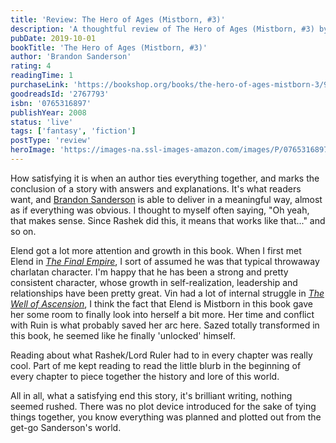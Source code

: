 ```yaml
---
title: 'Review: The Hero of Ages (Mistborn, #3)'
description: 'A thoughtful review of The Hero of Ages (Mistborn, #3) by Brandon Sanderson'
pubDate: 2019-10-01
bookTitle: 'The Hero of Ages (Mistborn, #3)'
author: 'Brandon Sanderson'
rating: 4
readingTime: 1
purchaseLink: 'https://bookshop.org/books/the-hero-of-ages-mistborn-3/9780765316899'
goodreadsId: '2767793'
isbn: '0765316897'
publishYear: 2008
status: 'live'
tags: ['fantasy', 'fiction']
postType: 'review'
heroImage: 'https://images-na.ssl-images-amazon.com/images/P/0765316897.01.L.jpg'
---
```


How satisfying it is when an author ties everything together, and marks the conclusion of a story with answers and explanations. It's what readers want, and [Brandon Sanderson](/authors/brandon-sanderson/) is able to deliver in a meaningful way, almost as if everything was obvious. I thought to myself often saying, "Oh yeah, that makes sense. Since Rashek did this, it means that works like that..." and so on.

Elend got a lot more attention and growth in this book. When I first met Elend in [*The Final Empire*](/blog/2019/09/25/mistborn-the-final-empire-mistborn-1/), I sort of assumed he was that typical throwaway charlatan character. I'm happy that he has been a strong and pretty consistent character, whose growth in self-realization, leadership and relationships have been pretty great. Vin had a lot of internal struggle in [*The Well of Ascension*](/blog/2019/09/28/the-well-of-ascension-mistborn-2/), I think the fact that Elend is Mistborn in this book gave her some room to finally look into herself a bit more. Her time and conflict with Ruin is what probably saved her arc here. Sazed totally transformed in this book, he seemed like he finally 'unlocked' himself. 

Reading about what Rashek/Lord Ruler had to in every chapter was really cool. Part of me kept reading to read the little blurb in the beginning of every chapter to piece together the history and lore of this world.

All in all, what a satisfying end this story, it's brilliant writing, nothing seemed rushed. There was no plot device introduced for the sake of tying things together, you know everything was planned and plotted out from the get-go Sanderson's world.